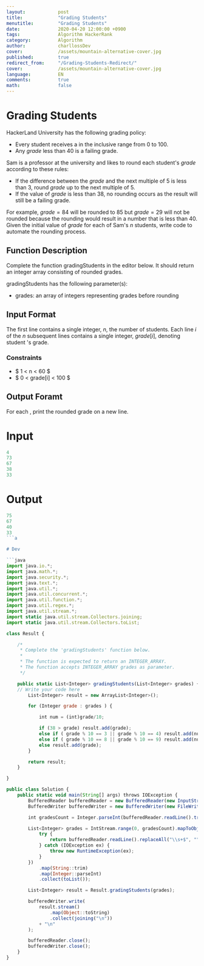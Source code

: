 ```yaml
---
layout:            post
title:             "Grading Students"
menutitle:         "Grading Students"
date:              2020-04-20 12:00:00 +0900
tags:              Algorithm HackerRank
category:          Algorithm
author:            charllossDev
cover:             /assets/mountain-alternative-cover.jpg
published:         true
redirect_from:     "/Grading-Students-Redirect/"
cover:             /assets/mountain-alternative-cover.jpg
language:          EN
comments:          true
math:			   false
---
```


# Grading Students

HackerLand University has the following grading policy:

* Every student receives a  in the inclusive range from $0$ to $100$.
* Any $grade$ less than $40$ is a failing grade.

Sam is a professor at the university and likes to round each student's $grade$ according to these rules:

* If the difference between the $grade$ and the next multiple of $5$ is less than $3$, round $grade$ up to the next multiple of $5$.
* If the value of $grade$ is less than $38$, no rounding occurs as the result will still be a failing grade.

For example, $grade = 84$ will be rounded to $85$ but $grade=29$ will not be rounded because the rounding would result in a number that is less than $40$.
Given the initial value of $grade$ for each of Sam's $n$ students, write code to automate the rounding process.

## Function Description

Complete the function gradingStudents in the editor below. It should return an integer array consisting of rounded grades.

gradingStudents has the following parameter(s):

* grades: an array of integers representing grades before rounding

## Input Format

The first line contains a single integer, $n$, the number of students.
Each line $i$ of the $n$ subsequent lines contains a single integer, $grade[i]$, denoting student 's grade.

### Constraints
* $ 1 < n < 60 $
* $ 0 < grade[i] < 100 $

## Output Foramt

For each , print the rounded grade on a new line.

# Input
```js
4
73
67
38
33
```

# Output
```js
75
67
40
33
```a

# Dev

```java
import java.io.*;
import java.math.*;
import java.security.*;
import java.text.*;
import java.util.*;
import java.util.concurrent.*;
import java.util.function.*;
import java.util.regex.*;
import java.util.stream.*;
import static java.util.stream.Collectors.joining;
import static java.util.stream.Collectors.toList;

class Result {

    /*  
     * Complete the 'gradingStudents' function below.
     *
     * The function is expected to return an INTEGER_ARRAY.
     * The function accepts INTEGER_ARRAY grades as parameter.
     */

    public static List<Integer> gradingStudents(List<Integer> grades) {
    // Write your code here
        List<Integer> result = new ArrayList<Integer>();

        for (Integer grade : grades ) {

            int num = (int)grade/10;

            if (38 > grade) result.add(grade);
            else if ( grade % 10 == 3 || grade % 10 == 4) result.add(num * 10 + 5);
            else if ( grade % 10 == 8 || grade % 10 == 9) result.add(num * 10 + 10);
            else result.add(grade);
        }

        return result;
    }

}

public class Solution {
    public static void main(String[] args) throws IOException {
        BufferedReader bufferedReader = new BufferedReader(new InputStreamReader(System.in));
        BufferedWriter bufferedWriter = new BufferedWriter(new FileWriter(System.getenv("OUTPUT_PATH")));

        int gradesCount = Integer.parseInt(bufferedReader.readLine().trim());

        List<Integer> grades = IntStream.range(0, gradesCount).mapToObj(i -> {
            try {
                return bufferedReader.readLine().replaceAll("\\s+$", "");
            } catch (IOException ex) {
                throw new RuntimeException(ex);
            }
        })
            .map(String::trim)
            .map(Integer::parseInt)
            .collect(toList());

        List<Integer> result = Result.gradingStudents(grades);

        bufferedWriter.write(
            result.stream()
                .map(Object::toString)
                .collect(joining("\n"))
            + "\n"
        );

        bufferedReader.close();
        bufferedWriter.close();
    }
}

```

